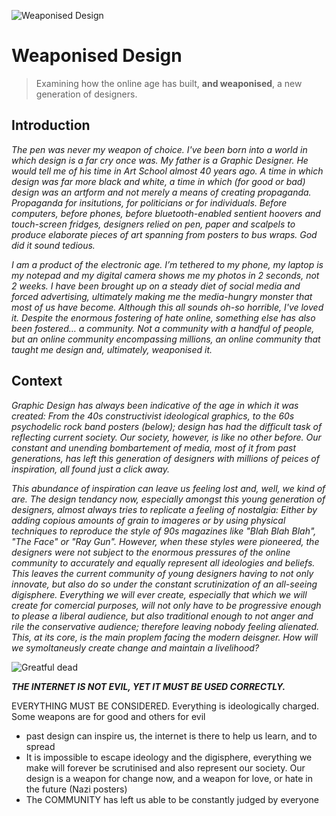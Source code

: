 ![Weaponised Design](https://user-images.githubusercontent.com/93599281/139946882-2c23c862-e858-4e3c-a784-e470eefe03b2.jpg)

# Weaponised Design                                                                                                                                                           
> Examining how the online age has built, **and weaponised**, a new generation of designers.
                                                                                                
## Introduction

*The pen was never my weapon of choice. I've been born into a world in which design is a far cry once was. My father is a Graphic Designer. He would tell me of his time in Art School almost 40 years ago. A time in which design was far more black and white, a time in which (for good or bad) design was an artform and not merely a means of creating propaganda. Propaganda for insitutions, for politicians or for individuals. Before computers, before phones, before bluetooth-enabled sentient hoovers and touch-screen fridges, designers relied on pen, paper and scalpels to produce elaborate pieces of art spanning from posters to bus wraps. God did it sound tedious.*

*I am a product of the electronic age. I’m tethered to my phone, my laptop is my notepad and my digital camera shows me my photos in 2 seconds, not 2 weeks. I have been brought up on a steady diet of social media and forced advertising, ultimately making me the media-hungry monster that most of us have become. Although this all sounds oh-so horrible, I've loved it. Despite the enormous fostering of hate online, something else has also been fostered… a community. Not a community with a handful of people, but an online community encompassing millions, an online community that taught me design and, ultimately, weaponised it.*

## Context

*Graphic Design has always been indicative of the age in which it was created: From the 40s constructivist ideological graphics, to the 60s psychodelic rock band posters (below); design has had the difficult task of reflecting current society. Our society, however, is like no other before. Our constant and unending bombartement of media, most of it from past generations, has left this generation of designers with millions of peices of inspiration, all found just a click away.*

*This abundance of inspiration can leave us feeling lost and, well, we kind of are. The design tendancy now, especially amongst this young generation of designers, almost always tries to replicate a feeling of nostalgia: Either by adding copious amounts of grain to imageres or by using physical techniques to reproduce the style of 90s magazines like "Blah Blah Blah", "The Face" or "Ray Gun". However, when these styles were pioneered, the designers were not subject to the enormous pressures of the online community to accurately and equally represent all ideologies and beliefs. This leaves the current community of young designers having to not only innovate, but also do so under the constant scrutinization of an all-seeing digisphere. Everything we will ever create, especially that which we will create for comercial purposes, will not only have to be progressive enough to please a liberal audience, but also traditional enough to not anger and rile the conservative audience; therefore leaving nobody feeling alienated. This, at its core, is the main proplem facing the modern deisgner. How will we symoltaneusly create change and maintain a livelihood?*

![Greatful dead](https://user-images.githubusercontent.com/93599281/139965665-d848964d-d337-4827-8d4f-7e2309f724aa.jpg)



***THE INTERNET IS NOT EVIL, YET IT MUST BE USED CORRECTLY.***


EVERYTHING MUST BE CONSIDERED. Everything is ideologically charged. Some weapons are for good and others for evil

- past design can inspire us, the internet is there to help us learn, and to spread
- It is impossible to escape ideology and the digisphere, everything we make will forever be scrutinised and also represent our society. Our design is a weapon for change now, and a weapon for love, or hate in the future (Nazi posters)
- The COMMUNITY has left us able to be constantly judged by everyone
